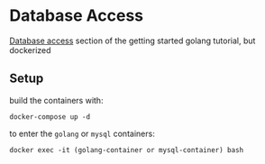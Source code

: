 # Database Access

[Database access](https://go.dev/doc/tutorial/database-access) section of the getting started golang tutorial, but dockerized

## Setup

build the containers with:
```
docker-compose up -d
```

to enter the `golang` or `mysql` containers:
```
docker exec -it (golang-container or mysql-container) bash
```